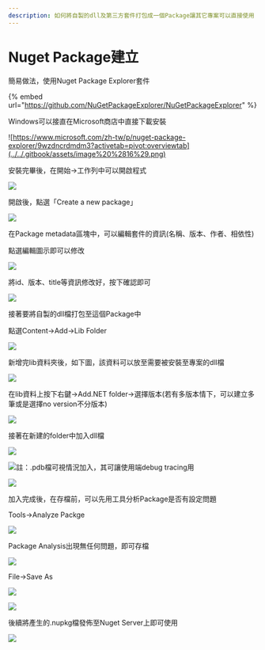 ```yaml
---
description: 如何將自製的dll及第三方套件打包成一個Package讓其它專案可以直接使用
---
```


# Nuget Package建立

簡易做法，使用Nuget Package Explorer套件

{% embed url="https://github.com/NuGetPackageExplorer/NuGetPackageExplorer" %}

Windows可以接直在Microsoft商店中直接下載安裝

![https://www.microsoft.com/zh-tw/p/nuget-package-explorer/9wzdncrdmdm3?activetab=pivot:overviewtab](../../.gitbook/assets/image%20%2816%29.png)

安裝完畢後，在開始→工作列中可以開啟程式

![](../../.gitbook/assets/image%20%2838%29.png)

開啟後，點選「Create a new package」

![](../../.gitbook/assets/image%20%28354%29.png)

在Package metadata區塊中，可以編輯套件的資訊\(名稱、版本、作者、相依性\)

點選編輯圖示即可以修改

![](../../.gitbook/assets/image%20%28100%29.png)

將id、版本、title等資訊修改好，按下確認即可

![](../../.gitbook/assets/image%20%28138%29.png)

接著要將自製的dll檔打包至這個Package中

點選Content→Add→Lib Folder

![](../../.gitbook/assets/image%20%2814%29.png)

新增完lib資料夾後，如下圖，該資料可以放至需要被安裝至專案的dll檔

![](../../.gitbook/assets/image%20%2868%29.png)

在lib資料上按下右鍵→Add.NET folder→選擇版本\(若有多版本情下，可以建立多筆或是選擇no version不分版本\)

![](../../.gitbook/assets/image%20%28139%29.png)

接著在新建的folder中加入dll檔

![](../../.gitbook/assets/image%20%2852%29.png)

![&#x8A3B;&#xFF1A;.pdb&#x6A94;&#x53EF;&#x8996;&#x60C5;&#x6CC1;&#x52A0;&#x5165;&#xFF0C;&#x5176;&#x53EF;&#x8B93;&#x4F7F;&#x7528;&#x7AEF;debug tracing&#x7528;](../../.gitbook/assets/image%20%28185%29.png)

![](../../.gitbook/assets/image%20%28267%29.png)

加入完成後，在存檔前，可以先用工具分析Package是否有設定問題

Tools→Analyze Packge

![](../../.gitbook/assets/image%20%28146%29.png)

Package Analysis出現無任何問題，即可存檔

![](../../.gitbook/assets/image%20%28276%29.png)

File→Save As

![](../../.gitbook/assets/image%20%2810%29.png)

![](../../.gitbook/assets/image%20%28174%29.png)

後續將產生的.nupkg檔發佈至Nuget Server上即可使用

![](../../.gitbook/assets/image%20%28108%29.png)

